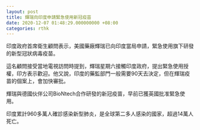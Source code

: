 ```yaml
---
layout: post
title: 輝瑞向印度申請緊急使用新冠疫苗
date: 2020-12-07 01:48:29.000000000 +08:00
categories: rthk
---
```


印度政府首席衛生顧問表示，美國藥廠輝瑞已向印度當局申請，緊急使用旗下研發的新型冠狀病毒疫苗。

這名顧問接受當地電視訪問時提到，輝瑞星期六接觸印度政府，提出緊急使用授權，印方表示歡迎。他又說，印度的藥監部門一般需要90天去決定，但在輝瑞疫苗的個案上，會加快審批。

輝瑞與德國伙伴公司BioNtech合作研發的新冠疫苗，早前已獲英國批准緊急使用。

印度累計960多萬人確診感染新型肺炎，是全球第二多人感染的國家，超過14萬人死亡。
